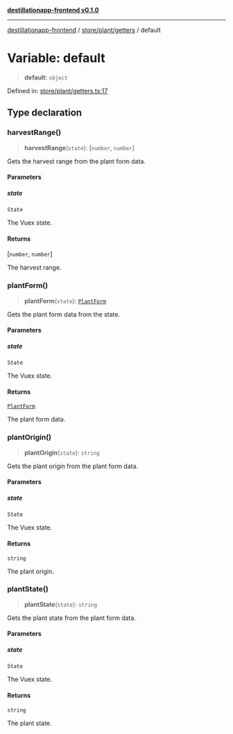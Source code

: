 [**destillationapp-frontend v0.1.0**](../../../../README.md)

***

[destillationapp-frontend](../../../../modules.md) / [store/plant/getters](../README.md) / default

# Variable: default

> **default**: `object`

Defined in: [store/plant/getters.ts:17](https://github.com/DestillApp/main/blob/ec2df52a50a22efb35f12a0243274f6d03fbca52/frontend/src/store/plant/getters.ts#L17)

## Type declaration

### harvestRange()

> **harvestRange**(`state`): \[`number`, `number`\]

Gets the harvest range from the plant form data.

#### Parameters

##### state

`State`

The Vuex state.

#### Returns

\[`number`, `number`\]

The harvest range.

### plantForm()

> **plantForm**(`state`): [`PlantForm`](../../../../types/forms/plantForm/interfaces/PlantForm.md)

Gets the plant form data from the state.

#### Parameters

##### state

`State`

The Vuex state.

#### Returns

[`PlantForm`](../../../../types/forms/plantForm/interfaces/PlantForm.md)

The plant form data.

### plantOrigin()

> **plantOrigin**(`state`): `string`

Gets the plant origin from the plant form data.

#### Parameters

##### state

`State`

The Vuex state.

#### Returns

`string`

The plant origin.

### plantState()

> **plantState**(`state`): `string`

Gets the plant state from the plant form data.

#### Parameters

##### state

`State`

The Vuex state.

#### Returns

`string`

The plant state.
